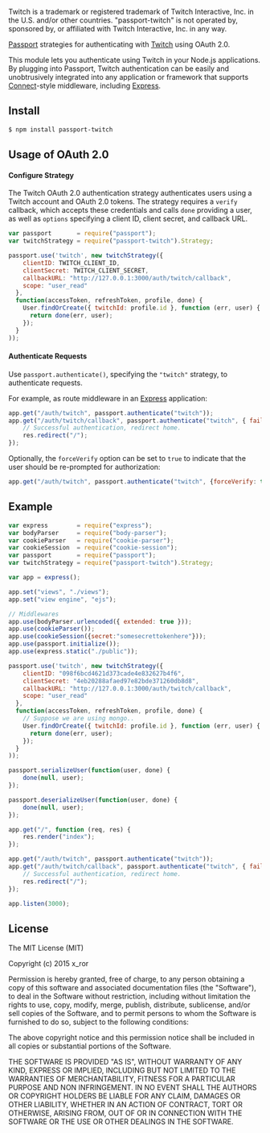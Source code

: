 Twitch is a trademark or registered trademark of Twitch Interactive, Inc. in the U.S. and/or other countries. "passport-twitch" is not operated by, sponsored by, or affiliated with Twitch Interactive, Inc. in any way.

[Passport](http://passportjs.org/) strategies for authenticating with [Twitch](http://www.twitch.tv/)
using OAuth 2.0.

This module lets you authenticate using Twitch in your Node.js applications.
By plugging into Passport, Twitch authentication can be easily and
unobtrusively integrated into any application or framework that supports
[Connect](http://www.senchalabs.org/connect/)-style middleware, including
[Express](http://expressjs.com/).

## Install
```bash
$ npm install passport-twitch
```
## Usage of OAuth 2.0

#### Configure Strategy

The Twitch OAuth 2.0 authentication strategy authenticates users using a Twitch
account and OAuth 2.0 tokens. The strategy requires a `verify` callback, which
accepts these credentials and calls `done` providing a user, as well as
`options` specifying a client ID, client secret, and callback URL.

```javascript
var passport       = require("passport");
var twitchStrategy = require("passport-twitch").Strategy;

passport.use('twitch', new twitchStrategy({
    clientID: TWITCH_CLIENT_ID,
    clientSecret: TWITCH_CLIENT_SECRET,
    callbackURL: "http://127.0.0.1:3000/auth/twitch/callback",
    scope: "user_read"
  },
  function(accessToken, refreshToken, profile, done) {
    User.findOrCreate({ twitchId: profile.id }, function (err, user) {
      return done(err, user);
    });
  }
));
```

#### Authenticate Requests

Use `passport.authenticate()`, specifying the `"twitch"` strategy, to
authenticate requests.

For example, as route middleware in an [Express](http://expressjs.com/)
application:

```javascript
app.get("/auth/twitch", passport.authenticate("twitch"));
app.get("/auth/twitch/callback", passport.authenticate("twitch", { failureRedirect: "/" }), function(req, res) {
    // Successful authentication, redirect home.
    res.redirect("/");
});
```

Optionally, the `forceVerify` option can be set to `true` to indicate
that the user should be re-prompted for authorization:

```javascript
app.get("/auth/twitch", passport.authenticate("twitch", {forceVerify: true}));
```

## Example

```javascript
var express        = require("express");
var bodyParser     = require("body-parser");
var cookieParser   = require("cookie-parser");
var cookieSession  = require("cookie-session");
var passport       = require("passport");
var twitchStrategy = require("passport-twitch").Strategy;

var app = express();

app.set("views", "./views");
app.set("view engine", "ejs");

// Middlewares
app.use(bodyParser.urlencoded({ extended: true }));
app.use(cookieParser());
app.use(cookieSession({secret:"somesecrettokenhere"}));
app.use(passport.initialize());
app.use(express.static("./public"));

passport.use('twitch', new twitchStrategy({
    clientID: "098f6bcd4621d373cade4e832627b4f6",
    clientSecret: "4eb20288afaed97e82bde371260db8d8",
    callbackURL: "http://127.0.0.1:3000/auth/twitch/callback",
    scope: "user_read"
  },
  function(accessToken, refreshToken, profile, done) {
    // Suppose we are using mongo..
    User.findOrCreate({ twitchId: profile.id }, function (err, user) {
      return done(err, user);
    });
  }
));

passport.serializeUser(function(user, done) {
    done(null, user);
});

passport.deserializeUser(function(user, done) {
    done(null, user);
});

app.get("/", function (req, res) {
    res.render("index");
});

app.get("/auth/twitch", passport.authenticate("twitch"));
app.get("/auth/twitch/callback", passport.authenticate("twitch", { failureRedirect: "/" }), function(req, res) {
    // Successful authentication, redirect home.
    res.redirect("/");
});

app.listen(3000);
```

## License

The MIT License (MIT)

Copyright (c) 2015 x_ror

Permission is hereby granted, free of charge, to any person obtaining a copy
of this software and associated documentation files (the "Software"), to deal
in the Software without restriction, including without limitation the rights
to use, copy, modify, merge, publish, distribute, sublicense, and/or sell
copies of the Software, and to permit persons to whom the Software is
furnished to do so, subject to the following conditions:

The above copyright notice and this permission notice shall be included in
all copies or substantial portions of the Software.

THE SOFTWARE IS PROVIDED "AS IS", WITHOUT WARRANTY OF ANY KIND, EXPRESS OR
IMPLIED, INCLUDING BUT NOT LIMITED TO THE WARRANTIES OF MERCHANTABILITY,
FITNESS FOR A PARTICULAR PURPOSE AND NON INFRINGEMENT. IN NO EVENT SHALL THE
AUTHORS OR COPYRIGHT HOLDERS BE LIABLE FOR ANY CLAIM, DAMAGES OR OTHER
LIABILITY, WHETHER IN AN ACTION OF CONTRACT, TORT OR OTHERWISE, ARISING FROM,
OUT OF OR IN CONNECTION WITH THE SOFTWARE OR THE USE OR OTHER DEALINGS IN
THE SOFTWARE.